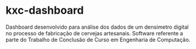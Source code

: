 # kxc-dashboard

Dashboard desenvolvido para análise dos dados de um densímetro digital no processo de fabricação de cervejas artesanais.
Software referente a parte do Trabalho de Conclusão de Curso em Engenharia de Computação.
